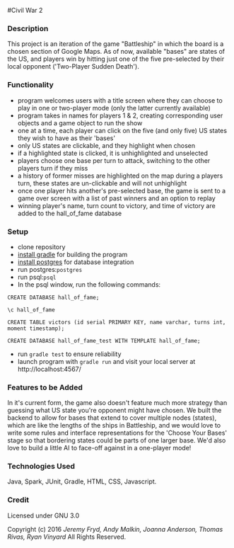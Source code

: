#Civil War 2


### Description

This project is an iteration of the game "Battleship" in which the board is a chosen section of Google Maps. As of now, available "bases" are states of the US, and players win by hitting just one of the five pre-selected by their local opponent ('Two-Player Sudden Death').


### Functionality

* program welcomes users with a title screen where they can choose to play in one or two-player mode (only the latter currently available)
* program takes in names for players 1 &amp; 2, creating corresponding user objects and a game object to run the show
* one at a time, each player can click on the five (and only five) US states they wish to have as their 'bases'
* only US states are clickable, and they highlight when chosen
* if a highlighted state is clicked, it is unhighlighted and unselected
* players choose one base per turn to attack, switching to the other players turn if they miss
* a history of former misses are highlighted on the map during a players turn, these states are un-clickable and will not unhighlight
* once one player hits another's pre-selected base, the game is sent to a game over screen with a list of past winners and an option to replay
* winning player's name, turn count to victory, and time of victory are added to the hall_of_fame database


### Setup

* clone repository
* [install gradle](https://gradle.org/gradle-download/?_ga=1.156561343.568755268.1470681169) for building the program
* [install postgres](https://www.postgresql.org/) for database integration
* run postgres:`postgres`
* run psql:`psql`
* In the psql window, run the following commands:

`CREATE DATABASE hall_of_fame;`

`\c hall_of_fame`

`CREATE TABLE victors (id serial PRIMARY KEY, name varchar, turns int, moment timestamp);`

`CREATE DATABASE hall_of_fame_test WITH TEMPLATE hall_of_fame;`

* run  `gradle test` to ensure reliability
* launch program with `gradle run` and visit your local server at http://localhost:4567/


### Features to be Added

In it's current form, the game also doesn't feature much more strategy than guessing what US state you're opponent might have chosen. We built the backend to allow for bases that extend to cover multiple nodes (states), which are like the lengths of the ships in Battleship, and we would love to write some rules and interface representations for the 'Choose Your Bases' stage so that bordering states could be parts of one larger base. We'd also love to build a little AI to face-off against in a one-player mode!


### Technologies Used

Java, Spark, JUnit, Gradle, HTML, CSS, Javascript.


### Credit

Licensed under GNU 3.0

Copyright (c) 2016 _Jeremy Fryd, Andy Malkin, Joanna Anderson, Thomas Rivas, Ryan Vinyard_ All Rights Reserved.
